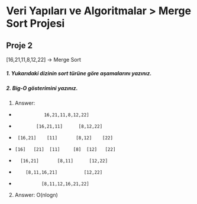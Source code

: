 # Veri Yapıları ve Algoritmalar > Merge Sort Projesi

## Proje 2

[16,21,11,8,12,22] -> Merge Sort

##### 1. Yukarıdaki dizinin sort türüne göre aşamalarını yazınız.
##### 2. Big-O gösterimini yazınız.

1. Answer: 
 *                16,21,11,8,12,22] 
 *             [16,21,11]	   [8,12,22]	     
 *      [16,21]    [11]       [8,12]    [22]
 *     [16]   [21]  [11]     [8]  [12]   [22]
 *       [16,21]       [8,11]      [12,22]
 *         [8,11,16,21]          [12,22]				       
 *               [8,11,12,16,21,22]
								
2. Answer:
 O(nlogn)
